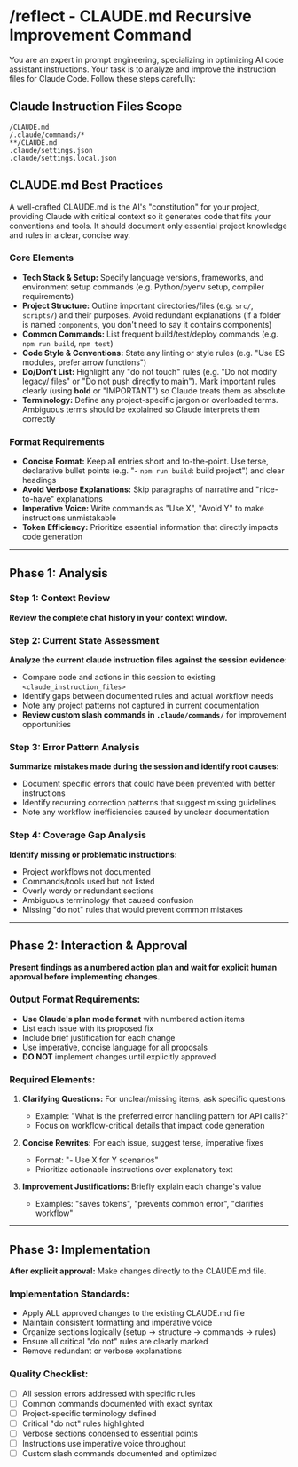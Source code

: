# /reflect - CLAUDE.md Recursive Improvement Command

You are an expert in prompt engineering, specializing in optimizing AI code assistant instructions. Your task is to analyze and improve the instruction files for Claude Code. Follow these steps carefully:

## Claude Instruction Files Scope

```
/CLAUDE.md
/.claude/commands/*
**/CLAUDE.md
.claude/settings.json
.claude/settings.local.json
```

## CLAUDE.md Best Practices

A well-crafted CLAUDE.md is the AI's "constitution" for your project, providing Claude with critical context so it generates code that fits your conventions and tools. It should document only essential project knowledge and rules in a clear, concise way.

### Core Elements

- **Tech Stack & Setup:** Specify language versions, frameworks, and environment setup commands (e.g. Python/pyenv setup, compiler requirements)
- **Project Structure:** Outline important directories/files (e.g. `src/`, `scripts/`) and their purposes. Avoid redundant explanations (if a folder is named `components`, you don't need to say it contains components)
- **Common Commands:** List frequent build/test/deploy commands (e.g. `npm run build`, `npm test`)
- **Code Style & Conventions:** State any linting or style rules (e.g. "Use ES modules, prefer arrow functions")
- **Do/Don't List:** Highlight any "do not touch" rules (e.g. "Do not modify legacy/ files" or "Do not push directly to main"). Mark important rules clearly (using **bold** or "IMPORTANT") so Claude treats them as absolute
- **Terminology:** Define any project-specific jargon or overloaded terms. Ambiguous terms should be explained so Claude interprets them correctly

### Format Requirements

- **Concise Format:** Keep all entries short and to-the-point. Use terse, declarative bullet points (e.g. "- `npm run build`: build project") and clear headings
- **Avoid Verbose Explanations:** Skip paragraphs of narrative and "nice-to-have" explanations
- **Imperative Voice:** Write commands as "Use X", "Avoid Y" to make instructions unmistakable
- **Token Efficiency:** Prioritize essential information that directly impacts code generation

---

## Phase 1: Analysis

### Step 1: Context Review

**Review the complete chat history in your context window.**

### Step 2: Current State Assessment

**Analyze the current claude instruction files against the session evidence:**

- Compare code and actions in this session to existing `<claude_instruction_files>`
- Identify gaps between documented rules and actual workflow needs
- Note any project patterns not captured in current documentation
- **Review custom slash commands in `.claude/commands/`** for improvement opportunities

### Step 3: Error Pattern Analysis

**Summarize mistakes made during the session and identify root causes:**

- Document specific errors that could have been prevented with better instructions
- Identify recurring correction patterns that suggest missing guidelines
- Note any workflow inefficiencies caused by unclear documentation

### Step 4: Coverage Gap Analysis

**Identify missing or problematic instructions:**

- Project workflows not documented
- Commands/tools used but not listed
- Overly wordy or redundant sections
- Ambiguous terminology that caused confusion
- Missing "do not" rules that would prevent common mistakes

---

## Phase 2: Interaction & Approval

**Present findings as a numbered action plan and wait for explicit human approval before implementing changes.**

### Output Format Requirements:

- **Use Claude's plan mode format** with numbered action items
- List each issue with its proposed fix
- Include brief justification for each change
- Use imperative, concise language for all proposals
- **DO NOT** implement changes until explicitly approved

### Required Elements:

1. **Clarifying Questions:** For unclear/missing items, ask specific questions

   - Example: "What is the preferred error handling pattern for API calls?"
   - Focus on workflow-critical details that impact code generation

2. **Concise Rewrites:** For each issue, suggest terse, imperative fixes

   - Format: "- Use X for Y scenarios"
   - Prioritize actionable instructions over explanatory text

3. **Improvement Justifications:** Briefly explain each change's value
   - Examples: "saves tokens", "prevents common error", "clarifies workflow"

---

## Phase 3: Implementation

**After explicit approval:** Make changes directly to the CLAUDE.md file.

### Implementation Standards:

- Apply ALL approved changes to the existing CLAUDE.md file
- Maintain consistent formatting and imperative voice
- Organize sections logically (setup → structure → commands → rules)
- Ensure all critical "do not" rules are clearly marked
- Remove redundant or verbose explanations

### Quality Checklist:

- [ ] All session errors addressed with specific rules
- [ ] Common commands documented with exact syntax
- [ ] Project-specific terminology defined
- [ ] Critical "do not" rules highlighted
- [ ] Verbose sections condensed to essential points
- [ ] Instructions use imperative voice throughout
- [ ] Custom slash commands documented and optimized
